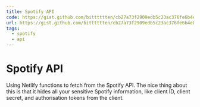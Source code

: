 ```yaml
---
title: Spotify API
code: https://gist.github.com/bitttttten/cb27a73f2909edb5c23ac376fe6b4e02
url: https://gist.github.com/bitttttten/cb27a73f2909edb5c23ac376fe6b4e02
tags:
  - spotify
  - api
---
```


# Spotify API

Using Netlify functions to fetch from the Spotify API. The nice thing about this is that it hides all your sensitive Spotify information, like client ID, client secret, and authorisation tokens from the client.

